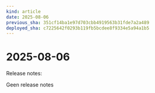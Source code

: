 ```yaml
---
kind: article
date: 2025-08-06
previous_sha: 351cf14ba1e97d703cbb4919563b31fde7a2a489
deployed_sha: c7225642f0293b119fb5bcdee8f9334e5a94a1b5
---
```


# 2025-08-06

Release notes:

Geen release notes
